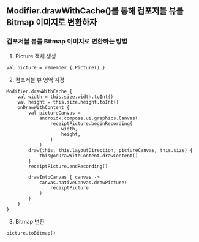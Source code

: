 ## Modifier.drawWithCache()를 통해 컴포저블 뷰를 Bitmap 이미지로 변환하자
### 컴포저블 뷰를 Bitmap 이미지로 변환하는 방법
1. Picture 객체 생성
```
val picture = remember { Picture() }
```
2. 컴포저블 뷰 영역 지정
```
Modifier.drawWithCache {
    val width = this.size.width.toInt()
    val height = this.size.height.toInt()
    onDrawWithContent {
        val pictureCanvas =
            androidx.compose.ui.graphics.Canvas(
                receiptPicture.beginRecording(
                    width,
                    height,
                )
            )
        draw(this, this.layoutDirection, pictureCanvas, this.size) {
            this@onDrawWithContent.drawContent()
        }
        receiptPicture.endRecording()

        drawIntoCanvas { canvas ->
            canvas.nativeCanvas.drawPicture(
                receiptPicture
            )
        }
    }
}
```
3. Bitmap 변환
```
picture.toBitmap()
```
